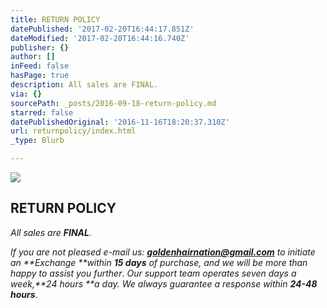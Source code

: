 ```yaml
---
title: RETURN POLICY
datePublished: '2017-02-20T16:44:17.851Z'
dateModified: '2017-02-20T16:44:16.740Z'
publisher: {}
author: []
inFeed: false
hasPage: true
description: All sales are FINAL.
via: {}
sourcePath: _posts/2016-09-18-return-policy.md
starred: false
datePublishedOriginal: '2016-11-16T18:20:37.310Z'
url: returnpolicy/index.html
_type: Blurb

---
```

![](https://the-grid-user-content.s3-us-west-2.amazonaws.com/2ce8bc0e-c148-41b9-88ad-3155bba9dbc3.jpg)

## **RETURN POLICY**

_All sales are **FINAL**._

_If you are not pleased e-mail us: **goldenhairnation@gmail.com** to initiate an **Exchange **within **15 days** of purchase, and we will be more than happy to assist you further_. _Our support team operates seven days a week,**24 hours **a day. We always guarantee a response within **24-48 hours**_.